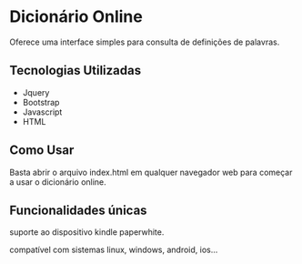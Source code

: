 # Dicionário Online

Oferece uma interface simples para consulta de definições de palavras.

## Tecnologias Utilizadas

- Jquery
- Bootstrap
- Javascript
- HTML


## Como Usar

Basta abrir o arquivo index.html em qualquer navegador web para começar a usar o dicionário online.

## Funcionalidades únicas

suporte ao dispositivo kindle paperwhite.

compatível com sistemas linux, windows, android, ios...
